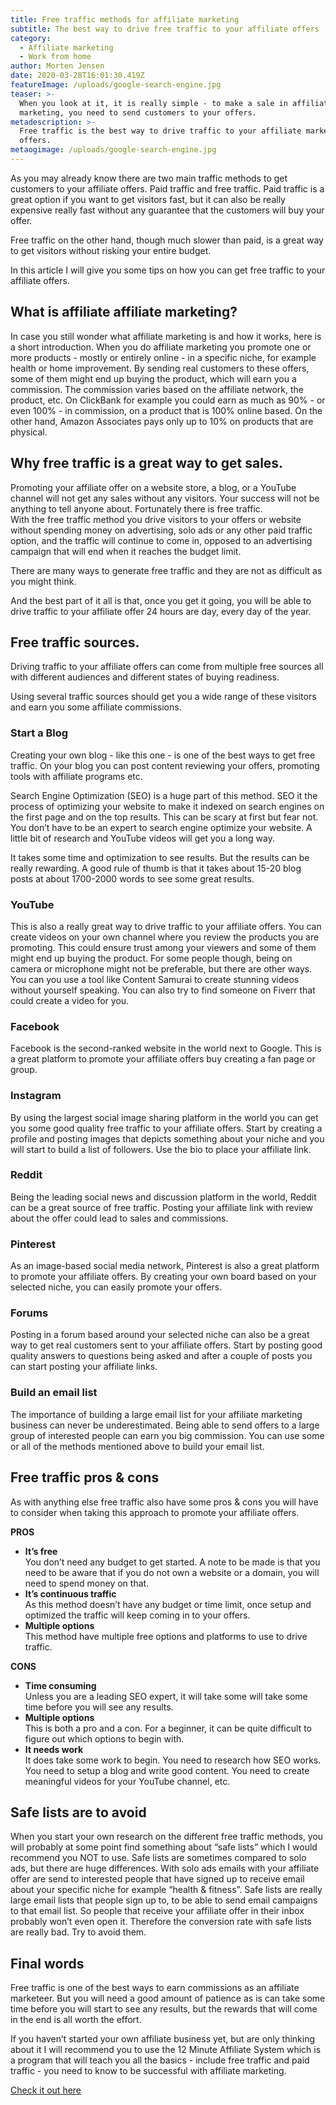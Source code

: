 ```yaml
---
title: Free traffic methods for affiliate marketing
subtitle: The best way to drive free traffic to your affiliate offers
category:
  - Affiliate marketing
  - Work from home
author: Morten Jensen
date: 2020-03-28T16:01:30.419Z
featureImage: /uploads/google-search-engine.jpg
teaser: >-
  When you look at it, it is really simple - to make a sale in affiliate
  marketing, you need to send customers to your offers. 
metadescription: >-
  Free traffic is the best way to drive traffic to your affiliate marketing
  offers.
metaogimage: /uploads/google-search-engine.jpg
---
```

As you may already know there are two main traffic methods to get customers to your affiliate offers. Paid traffic and free traffic. Paid traffic is a great option if you want to get visitors fast, but it can also be really expensive really fast without any guarantee that the customers will buy your offer.

Free traffic on the other hand, though much slower than paid, is a great way to get visitors without risking your entire budget.

In this article I will give you some tips on how you can get free traffic to your affiliate offers.

## What is affiliate affiliate marketing?

In case you still wonder what affiliate marketing is and how it works, here is a short introduction. When you do affiliate marketing you promote one or more products - mostly or entirely online - in a specific niche, for example health or home improvement. By sending real customers to these offers, some of them might end up buying the product, which will earn you a commission. The commission varies based on the affiliate network, the product, etc. On ClickBank for example you could earn as much as 90% - or even 100% - in commission, on a product that is 100% online based. On the other hand, Amazon Associates pays only up to 10% on products that are physical.

## Why free traffic is a great way to get sales.

Promoting your affiliate offer on a website store, a blog, or a YouTube channel will not get any sales without any visitors. Your success will not be anything to tell anyone about. Fortunately there is free traffic. \
With the free traffic method you drive visitors to your offers or website without spending money on advertising, solo ads or any other paid traffic option, and the traffic will continue to come in, opposed to an advertising campaign that will end when it reaches the budget limit.

There are many ways to generate free traffic and they are not as difficult as you might think.

And the best part of it all is that, once you get it going, you will be able to drive traffic to your affiliate offer 24 hours are day, every day of the year.

## Free traffic sources.

Driving traffic to your affiliate offers can come from multiple free sources all with different audiences and different states of buying readiness.

Using several traffic sources should get you a wide range of these visitors and earn you some affiliate commissions.

### Start a Blog

Creating your own blog - like this one - is one of the best ways to get free traffic. On your blog you can post content reviewing your offers, promoting tools with affiliate programs etc.

Search Engine Optimization (SEO) is a huge part of this method. SEO it the process of optimizing your website to make it indexed on search engines on the first page and on the top results. This can be scary at first but fear not. You don’t have to be an expert to search engine optimize your website. A little bit of research and YouTube videos will get you a long way.

It takes some time and optimization to see results. But the results can be really rewarding. A good rule of thumb is that it takes about 15-20 blog posts at about 1700-2000 words to see some great results.

### YouTube

This is also a really great way to drive traffic to your affiliate offers. You can create videos on your own channel where you review the products you are promoting. This could ensure trust among your viewers and some of them might end up buying the product. For some people though, being on camera or microphone might not be preferable, but there are other ways. You can you use a tool like Content Samurai to create stunning videos without yourself speaking. You can also try to find someone on Fiverr that could create a video for you.

### Facebook

Facebook is the second-ranked website in the world next to Google. This is a great platform to promote your affiliate offers buy creating a fan page or group.

### Instagram

By using the largest social image sharing platform in the world you can get you some good quality free traffic to your affiliate offers. Start by creating a profile and posting images that depicts something about your niche and you will start to build a list of followers. Use the bio to place your affiliate link.

### Reddit

Being the leading social news and discussion platform in the world, Reddit can be a great source of free traffic. Posting your affiliate link with review about the offer could lead to sales and commissions.

### Pinterest

As an image-based social media network, Pinterest is also a great platform to promote your affiliate offers. By creating your own board based on your selected niche, you can easily promote your offers.

### Forums

Posting in a forum based around your selected niche can also be a great way to get real customers sent to your affiliate offers. Start by posting good quality answers to questions being asked and after a couple of posts you can start posting your affiliate links.

### Build an email list

The importance of building a large email list for your affiliate marketing business can never be underestimated. Being able to send offers to a large group of interested people can earn you big commission. You can use some or all of the methods mentioned above to build your email list.

## Free traffic pros & cons

As with anything else free traffic also have some pros & cons you will have to consider when taking this approach to promote your affiliate offers.

**PROS**

* **It’s free**\
  You don’t need any budget to get started. A note to be made is that you need to be aware that if you do not own a website or a domain, you will need to spend money on that.
* **It’s continuous traffic**\
  As this method doesn’t have any budget or time limit, once setup and optimized the traffic will keep coming in to your offers.
* **Multiple options**\
  This method have multiple free options and platforms to use to drive traffic.

**CONS**

* **Time consuming**\
  Unless you are a leading SEO expert, it will take some will take some time before you will see any results.
* **Multiple options**\
  This is both a pro and a con. For a beginner, it can be quite difficult to figure out which options to begin with.
* **It needs work**\
  It does take some work to begin. You need to research how SEO works. You need to setup a blog and write good content. You need to create meaningful videos for your YouTube channel, etc.

## Safe lists are to avoid

When you start your own research on the different free traffic methods, you will probably at some point find something about “safe lists” which I would recommend you NOT to use. Safe lists are sometimes compared to solo ads, but there are huge differences. With solo ads emails with your affiliate offer are send to interested people that have signed up to receive email about your specific niche for example “health & fitness”. Safe lists are really large email lists that people sign up to, to be able to send email campaigns to that email list. So people that receive your affiliate offer in their inbox probably won’t even open it. Therefore the conversion rate with safe lists are really bad. Try to avoid them.

## Final words

Free traffic is one of the best ways to earn commissions as an affiliate marketeer. But you will need a good amount of patience as is can take some time before you will start to see any results, but the rewards that will come in the end is all worth the effort.

If you haven’t started your own affiliate business yet, but are only thinking about it I will recommend you to use the 12 Minute Affiliate System which is a program that will teach you all the basics - include free traffic and paid traffic - you need to know to be successful with affiliate marketing.

[Check it out here](https://pages.myaffiliateoptin.site/promo/12minuteaffiliates/?utm_source=makemoneyonlineninja&utm_medium=web&utm_campaign=12minuteaffiliates)